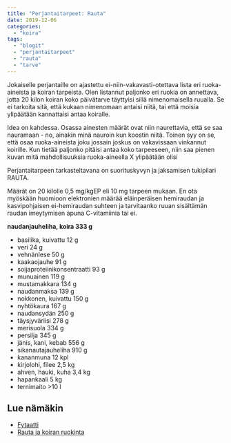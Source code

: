```yaml
---
title: "Perjantaitarpeet: Rauta"
date: 2019-12-06
categories: 
  - "koira"
tags: 
  - "blogit"
  - "perjantaitarpeet"
  - "rauta"
  - "tarve"
---
```


Jokaiselle perjantaille on ajastettu ei-niin-vakavasti-otettava lista eri ruoka-aineista ja koiran tarpeista. Olen listannut paljonko eri ruokia on annettava, jotta 20 kilon koiran koko päivätarve täyttyisi sillä nimenomaisella ruualla. Se ei tarkoita sitä, että kukaan nimenomaan antaisi niitä, tai että moisia ylipäätään kannattaisi antaa koiralle.

<!--more-->

Idea on kahdessa. Osassa ainesten määrät ovat niin naurettavia, että se saa nauramaan - no, ainakin minä nauroin kun koostin niitä. Toinen syy on se, että osaa ruoka-aineista joku jossain joskus on vakavissaan vinkannut koirille. Kun tietää paljonko pitäisi antaa koko tarpeeseen, niin saa pienen kuvan mitä mahdollisuuksia ruoka-aineella X ylipäätään olisi

Perjantaitarpeen tarkasteltavana on suorituskyvyn ja jaksamisen tukipilari RAUTA.

Määrät on 20 kilolle 0,5 mg/kgEP eli 10 mg tarpeen mukaan. En ota myöskään huomioon elektronien määrää eläinperäisen hemiraudan ja kasvipohjaisen ei-hemiraudan suhteen ja tarvitaanko ruuan sisältämän raudan imeytymisen apuna C-vitamiinia tai ei.

**naudanjauheliha, koira 333 g**

- basilika, kuivattu 12 g
- veri 24 g
- vehnänlese 50 g
- kaakaojauhe 91 g
- soijaproteiinikonsentraatti 93 g
- munuainen 119 g
- mustamakkara 134 g
- naudanmaksa 139 g
- nokkonen, kuivattu 150 g
- nyhtökaura 167 g
- naudansydän 250 g
- täysjyväriisi 278 g
- merisuola 334 g
- persilja 345 g
- jänis, kani, kebab 556 g
- sikanautajauheliha 910 g
- kananmuna 12 kpl
- kirjolohi, filee 2,5 kg
- ahven, hauki, kuha 3,4 kg
- hapankaali 5 kg
- ternimaito >10 l

## Lue nämäkin

- [Fytaatti](https://www.katiska.eu/ruokinta/yleista/fytaatti/)
- [Rauta ja koiran ruokinta](https://www.katiska.eu/tieto/infokortti/koira-info-mineraali/rauta-ja-koiran-ruokinta/)

